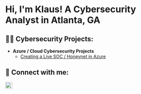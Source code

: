 <h1>Hi, I'm Klaus! A Cybersecurity Analyst in Atlanta, GA </h1>

<h2>👨‍💻 Cybersecurity Projects:</h2>

- <b>Azure / Cloud Cybersecurity Projects</b>
  - [Creating a Live SOC / Honeynet in Azure](https://github.com/KlausSecureShield/Cloud-SOC-Azure-Honeynet)


<h2> 🤳 Connect with me:</h2>

[<img align="left" alt="Klaus | LinkedIn" width="22px" src="https://cdn.jsdelivr.net/npm/simple-icons@v3/icons/linkedin.svg" />][linkedin]


[linkedin]: https://www.linkedin.com/in/klaussecops-ln/

